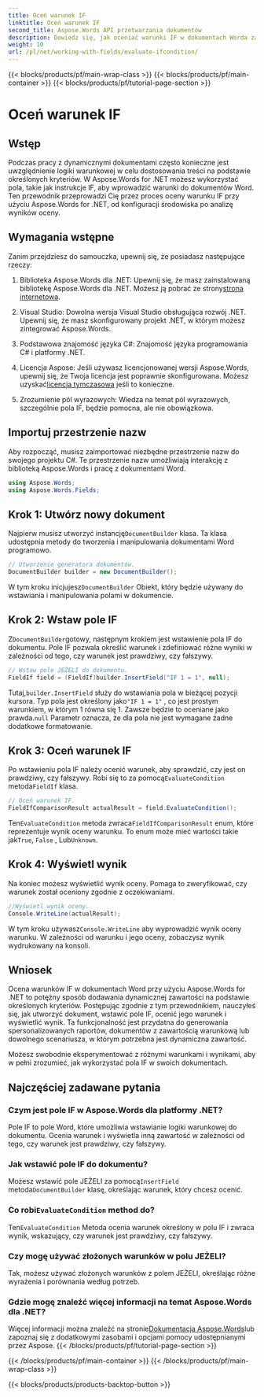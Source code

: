 ```yaml
---
title: Oceń warunek IF
linktitle: Oceń warunek IF
second_title: Aspose.Words API przetwarzania dokumentów
description: Dowiedz się, jak oceniać warunki IF w dokumentach Worda za pomocą Aspose.Words dla .NET. Ten przewodnik krok po kroku obejmuje wstawianie, ocenę i wyświetlanie wyników.
weight: 10
url: /pl/net/working-with-fields/evaluate-ifcondition/
---
```


{{< blocks/products/pf/main-wrap-class >}}
{{< blocks/products/pf/main-container >}}
{{< blocks/products/pf/tutorial-page-section >}}

# Oceń warunek IF

## Wstęp

Podczas pracy z dynamicznymi dokumentami często konieczne jest uwzględnienie logiki warunkowej w celu dostosowania treści na podstawie określonych kryteriów. W Aspose.Words for .NET możesz wykorzystać pola, takie jak instrukcje IF, aby wprowadzić warunki do dokumentów Word. Ten przewodnik przeprowadzi Cię przez proces oceny warunku IF przy użyciu Aspose.Words for .NET, od konfiguracji środowiska po analizę wyników oceny.

## Wymagania wstępne

Zanim przejdziesz do samouczka, upewnij się, że posiadasz następujące rzeczy:

1.  Biblioteka Aspose.Words dla .NET: Upewnij się, że masz zainstalowaną bibliotekę Aspose.Words dla .NET. Możesz ją pobrać ze strony[strona internetowa](https://releases.aspose.com/words/net/).

2. Visual Studio: Dowolna wersja Visual Studio obsługująca rozwój .NET. Upewnij się, że masz skonfigurowany projekt .NET, w którym możesz zintegrować Aspose.Words.

3. Podstawowa znajomość języka C#: Znajomość języka programowania C# i platformy .NET.

4.  Licencja Aspose: Jeśli używasz licencjonowanej wersji Aspose.Words, upewnij się, że Twoja licencja jest poprawnie skonfigurowana. Możesz uzyskać[licencja tymczasowa](https://purchase.aspose.com/temporary-license/) jeśli to konieczne.

5. Zrozumienie pól wyrazowych: Wiedza na temat pól wyrazowych, szczególnie pola IF, będzie pomocna, ale nie obowiązkowa.

## Importuj przestrzenie nazw

Aby rozpocząć, musisz zaimportować niezbędne przestrzenie nazw do swojego projektu C#. Te przestrzenie nazw umożliwiają interakcję z biblioteką Aspose.Words i pracę z dokumentami Word.

```csharp
using Aspose.Words;
using Aspose.Words.Fields;
```

## Krok 1: Utwórz nowy dokument

 Najpierw musisz utworzyć instancję`DocumentBuilder` klasa. Ta klasa udostępnia metody do tworzenia i manipulowania dokumentami Word programowo.

```csharp
// Utworzenie generatora dokumentów.
DocumentBuilder builder = new DocumentBuilder();
```

 W tym kroku inicjujesz`DocumentBuilder` Obiekt, który będzie używany do wstawiania i manipulowania polami w dokumencie.

## Krok 2: Wstaw pole IF

 Z`DocumentBuilder`gotowy, następnym krokiem jest wstawienie pola IF do dokumentu. Pole IF pozwala określić warunek i zdefiniować różne wyniki w zależności od tego, czy warunek jest prawdziwy, czy fałszywy.

```csharp
// Wstaw pole JEŻELI do dokumentu.
FieldIf field = (FieldIf)builder.InsertField("IF 1 = 1", null);
```

 Tutaj,`builder.InsertField` służy do wstawiania pola w bieżącej pozycji kursora. Typ pola jest określony jako`"IF 1 = 1"` , co jest prostym warunkiem, w którym 1 równa się 1. Zawsze będzie to oceniane jako prawda.`null` Parametr oznacza, że dla pola nie jest wymagane żadne dodatkowe formatowanie.

## Krok 3: Oceń warunek IF

 Po wstawieniu pola IF należy ocenić warunek, aby sprawdzić, czy jest on prawdziwy, czy fałszywy. Robi się to za pomocą`EvaluateCondition` metoda`FieldIf` klasa.

```csharp
// Oceń warunek IF.
FieldIfComparisonResult actualResult = field.EvaluateCondition();
```

 Ten`EvaluateCondition` metoda zwraca`FieldIfComparisonResult` enum, które reprezentuje wynik oceny warunku. To enum może mieć wartości takie jak`True`, `False` , Lub`Unknown`.

## Krok 4: Wyświetl wynik

Na koniec możesz wyświetlić wynik oceny. Pomaga to zweryfikować, czy warunek został oceniony zgodnie z oczekiwaniami.

```csharp
//Wyświetl wynik oceny.
Console.WriteLine(actualResult);
```

 W tym kroku używasz`Console.WriteLine` aby wyprowadzić wynik oceny warunku. W zależności od warunku i jego oceny, zobaczysz wynik wydrukowany na konsoli.

## Wniosek

Ocena warunków IF w dokumentach Word przy użyciu Aspose.Words for .NET to potężny sposób dodawania dynamicznej zawartości na podstawie określonych kryteriów. Postępując zgodnie z tym przewodnikiem, nauczyłeś się, jak utworzyć dokument, wstawić pole IF, ocenić jego warunek i wyświetlić wynik. Ta funkcjonalność jest przydatna do generowania spersonalizowanych raportów, dokumentów z zawartością warunkową lub dowolnego scenariusza, w którym potrzebna jest dynamiczna zawartość.

Możesz swobodnie eksperymentować z różnymi warunkami i wynikami, aby w pełni zrozumieć, jak wykorzystać pola IF w swoich dokumentach.

## Najczęściej zadawane pytania

### Czym jest pole IF w Aspose.Words dla platformy .NET?
Pole IF to pole Word, które umożliwia wstawianie logiki warunkowej do dokumentu. Ocenia warunek i wyświetla inną zawartość w zależności od tego, czy warunek jest prawdziwy, czy fałszywy.

### Jak wstawić pole IF do dokumentu?
 Możesz wstawić pole JEŻELI za pomocą`InsertField` metoda`DocumentBuilder` klasę, określając warunek, który chcesz ocenić.

###  Co robi`EvaluateCondition` method do?
 Ten`EvaluateCondition` Metoda ocenia warunek określony w polu IF i zwraca wynik, wskazujący, czy warunek jest prawdziwy, czy fałszywy.

### Czy mogę używać złożonych warunków w polu JEŻELI?
Tak, możesz używać złożonych warunków z polem JEŻELI, określając różne wyrażenia i porównania według potrzeb.

### Gdzie mogę znaleźć więcej informacji na temat Aspose.Words dla .NET?
 Więcej informacji można znaleźć na stronie[Dokumentacja Aspose.Words](https://reference.aspose.com/words/net/)lub zapoznaj się z dodatkowymi zasobami i opcjami pomocy udostępnianymi przez Aspose.
{{< /blocks/products/pf/tutorial-page-section >}}

{{< /blocks/products/pf/main-container >}}
{{< /blocks/products/pf/main-wrap-class >}}

{{< blocks/products/products-backtop-button >}}
